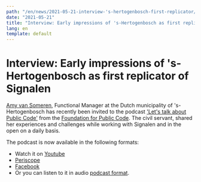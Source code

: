 ```yaml
---
path: "/en/news/2021-05-21-interview-'s-hertogenbosch-first-replicator/".
date: "2021-05-21"
title: "Interview: Early impressions of 's-Hertogenbosch as first replicator of Signalen"
lang: en
template: default
---
```


# Interview: Early impressions of 's-Hertogenbosch as first replicator of Signalen

[Amy van Someren](https://github.com/someren), Functional Manager at the Dutch municipality of 's-Hertogenbosch has recently been invited to the podcast ['Let's talk about Public Code'](https://podcast.publiccode.net/) from the [Foundation for Public Code](https://publiccode.net). The civil servant, shared her experiences and challenges while working with Signalen and in the open on a daily basis.

The podcast is now available in the following formats:
- Watch it on [Youtube](https://www.youtube.com/watch?v=zPF_3DpNA0A)
- [Periscope](https://www.pscp.tv/w/1RDGlPvwqYlGL)
- [Facebook](https://www.facebook.com/285004318294/videos/210340460598152)
- Or you can listen to it in audio [podcast format](https://podcast.publiccode.net/e/5-amy-van-someren-signalen/).
